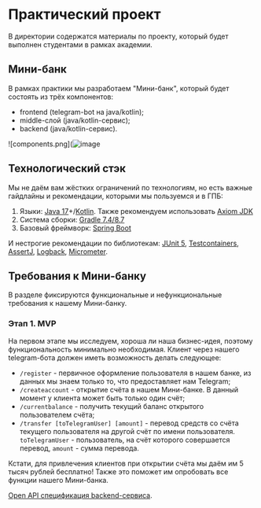 # Практический проект

В директории содержатся материалы по проекту, который будет выполнен студентами в рамках академии.

## Мини-банк

В рамках практики мы разработаем "Мини-банк", который будет состоять из трёх компонентов:
- frontend (telegram-bot на java/kotlin);
- middle-слой (java/kotlin-сервис);
- backend (java/kotlin-сервис).

![components.png](![image](https://github.com/AvyGM007/avy-telegram-bot/assets/100993079/3a6d4c40-fb9b-40de-8b87-00b7bcaffe67)


## Технологический стэк

Мы не даём вам жёстких ограничений по технологиям, но есть важные гайдлайны и рекомендации, которыми мы пользуемся и в ГПБ:
1. Языки: [Java 17](https://www.java.com/ru/)+/[Kotlin](https://kotlinlang.org/). Также рекомендуем использовать [Axiom JDK](https://axiomjdk.ru/pages/downloads/#/java-17-lts)
2. Система сборки: [Gradle 7.4/8.7](https://gradle.org/)
3. Базовый фреймворк: [Spring Boot](https://spring.io/projects/spring-boot)

И нестрогие рекомендации по библиотекам: [JUnit 5](https://junit.org/junit5/), [Testcontainers](https://testcontainers.com/), [AssertJ](https://assertj.github.io/doc/), [Logback](https://logback.qos.ch/), [Micrometer](https://micrometer.io/).

## Требования к Мини-банку

В разделе фиксируются функциональные и нефункциональные требования к нашему Мини-банку.

### Этап 1. MVP

На первом этапе мы исследуем, хороша ли наша бизнес-идея, поэтому функциональность минимально необходимая.
Клиент через нашего telegram-бота должен иметь возможность делать следующее:
- `/register` - первичное оформление пользователя в нашем банке, из данных мы знаем только то, что предоставляет нам Telegram;
- `/createaccount` - открытие счёта в нашем Мини-банке. В данный момент у клиента может быть только один счёт;
- `/currentbalance` - получить текущий баланс открытого пользователем счёта;
- `/transfer [toTelegramUser] [amount]` - перевод средств со счёта текущего пользователя на другой счёт по имени пользователя. `toTelegramUser` - пользователь, на счёт которого совершается перевод, `amount` - сумма перевода.

Кстати, для привлечения клиентов при открытии счёта мы даём им 5 тысяч рублей бесплатно! Также это поможет им опробовать все
функции нашего Мини-банка.

[Open API спецификация backend-сервиса](./openapi.yaml).
